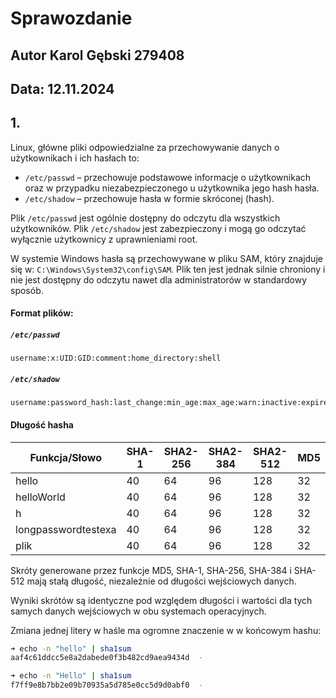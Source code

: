 # Sprawozdanie
## Autor Karol Gębski 279408
## Data: 12.11.2024

## 1.
Linux, główne pliki odpowiedzialne za przechowywanie danych o użytkownikach i ich hasłach to:

- `/etc/passwd` – przechowuje podstawowe informacje o użytkownikach oraz w przypadku niezabezpieczonego u użytkownika jego hash hasła.
- `/etc/shadow` – przechowuje hasła w formie skróconej (hash).

Plik `/etc/passwd` jest ogólnie dostępny do odczytu dla wszystkich użytkowników. Plik `/etc/shadow` jest zabezpieczony i mogą go odczytać wyłącznie użytkownicy z uprawnieniami root.

W systemie Windows hasła są przechowywane w pliku SAM, który znajduje się w:
`C:\Windows\System32\config\SAM`. Plik ten jest jednak silnie chroniony i nie jest dostępny do odczytu nawet dla administratorów w standardowy sposób.

#### Format plików:

##### `/etc/passwd`
```
username:x:UID:GID:comment:home_directory:shell
```

##### `/etc/shadow`
```
username:password_hash:last_change:min_age:max_age:warn:inactive:expire
```

#### Długość hasha

Funkcja/Słowo | SHA-1 | SHA2-256 | SHA2-384 |  SHA2-512 | MD5
|---|---|---|---|---|---|
|hello|40|64|96|128|32|
|helloWorld|40|64|96|128|32|
|h|40|64|96|128|32|
|longpasswordtestexa|40|64|96|128|32|
|plik|40|64|96|128|32|

Skróty generowane przez funkcje MD5, SHA-1, SHA-256, SHA-384 i SHA-512 mają stałą długość, niezależnie od długości wejściowych danych.

Wyniki skrótów są identyczne pod względem długości i wartości dla tych samych danych wejściowych w obu systemach operacyjnych.


Zmiana jednej litery w haśle ma ogromne znaczenie w w końcowym hashu:
```bash
➜ echo -n "hello" | sha1sum
aaf4c61ddcc5e8a2dabede0f3b482cd9aea9434d  -

➜ echo -n "Hello" | sha1sum
f7ff9e8b7bb2e09b70935a5d785e0cc5d9d0abf0  -
```

